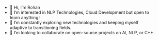 - 👋 Hi, I’m Rohan
- 👀 I’m interested in NLP Technologies, Cloud Development but open to learn anything!
- 🌱 I’m constantly exploring new technologies and keeping myself adaptive to transitioning fields.
- 💞️ I’m looking to collaborate on open-source projects on AI, NLP, or C++.

<!---
DeRohan/DeRohan is a ✨ special ✨ repository because its `README.md` (this file) appears on your GitHub profile.
You can click the Preview link to take a look at your changes.
--->
